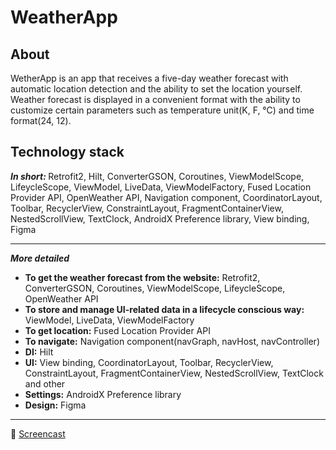 # WeatherApp

## About
WetherApp is an app that receives a five-day weather forecast with automatic location detection and the ability to set the location yourself. Weather forecast is displayed in a convenient format with the ability to customize certain parameters such as temperature unit(K, F, °C) and time format(24, 12).

## Technology stack
<b><i>In short: </i></b> Retrofit2, Hilt, ConverterGSON, Coroutines, ViewModelScope, LifeycleScope, ViewModel, LiveData, ViewModelFactory,  Fused Location Provider API,  OpenWeather API, Navigation component, CoordinatorLayout, Toolbar, RecyclerView, ConstraintLayout, FragmentContainerView,  NestedScrollView, TextClock,  AndroidX Preference library, View binding, Figma
____
<b><i>More detailed</i></b>
<ul>
<li><b>To get the weather forecast from the website:</b> Retrofit2, ConverterGSON, Coroutines, ViewModelScope, LifeycleScope, OpenWeather API</li>
<li><b>To store and manage UI-related data in a lifecycle conscious way:</b> ViewModel, LiveData, ViewModelFactory</li>
<li><b>To get location:</b> Fused Location Provider API</li>
<li><b>To navigate:</b> Navigation component(navGraph, navHost, navController)</li>
<li><b>DI:</b> Hilt</li>
<li><b>UI:</b>  View binding, CoordinatorLayout, Toolbar, RecyclerView, ConstraintLayout, FragmentContainerView,  NestedScrollView, TextClock and other</li>
<li><b>Settings:</b>  AndroidX Preference library</li>
<li><b>Design:</b>  Figma</li>
</ul>

____
:movie_camera: <a href="google.com">Screencast</a>
